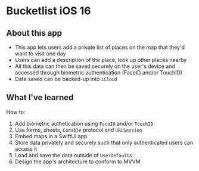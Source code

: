 #  Bucketlist iOS 16
## About this app
- This app lets users add a private list of places on the map that they'd want to visit one day
- Users can add a description of the place, look up other places nearby
- All this data can then be saved securely on the user's device and accessed through biometric authentication (FaceID and/or TouchID)
- Data saved can be backed-up into `iCloud`

## What I've learned
How to:
1. Add biometric authetication using `FaceID` and/or `TouchID`
2. Use forms, sheets, `Codable` protocol and `URLSession` 
3. Embed maps in a SwiftUI app 
4. Store data privately and securely such that only authenticated users can access it
5. Load and save the data outside of `UserDefaults`
6. Design the app's architecture to conform to MVVM  

